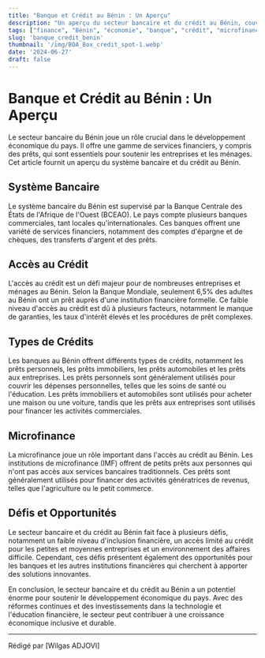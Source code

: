 ```yaml
---
title: "Banque et Crédit au Bénin : Un Aperçu"
description: "Un aperçu du secteur bancaire et du crédit au Bénin, couvrant le système bancaire, l'accès au crédit, les types de crédits, la microfinance, les défis et opportunités."
tags: ["finance", "Bénin", "économie", "banque", "crédit", "microfinance"]
slug: 'banque_credit_benin'
thumbnail: '/img/BOA_Box_credit_spot-1.webp'
date: '2024-06-27'
draft: false
---
```


# Banque et Crédit au Bénin : Un Aperçu

Le secteur bancaire du Bénin joue un rôle crucial dans le développement économique du pays. Il offre une gamme de services financiers, y compris des prêts, qui sont essentiels pour soutenir les entreprises et les ménages. Cet article fournit un aperçu du système bancaire et du crédit au Bénin.

## Système Bancaire

Le système bancaire du Bénin est supervisé par la Banque Centrale des États de l'Afrique de l'Ouest (BCEAO). Le pays compte plusieurs banques commerciales, tant locales qu'internationales. Ces banques offrent une variété de services financiers, notamment des comptes d'épargne et de chèques, des transferts d'argent et des prêts.

## Accès au Crédit

L'accès au crédit est un défi majeur pour de nombreuses entreprises et ménages au Bénin. Selon la Banque Mondiale, seulement 6,5% des adultes au Bénin ont un prêt auprès d'une institution financière formelle. Ce faible niveau d'accès au crédit est dû à plusieurs facteurs, notamment le manque de garanties, les taux d'intérêt élevés et les procédures de prêt complexes.

## Types de Crédits

Les banques au Bénin offrent différents types de crédits, notamment les prêts personnels, les prêts immobiliers, les prêts automobiles et les prêts aux entreprises. Les prêts personnels sont généralement utilisés pour couvrir les dépenses personnelles, telles que les soins de santé ou l'éducation. Les prêts immobiliers et automobiles sont utilisés pour acheter une maison ou une voiture, tandis que les prêts aux entreprises sont utilisés pour financer les activités commerciales.

## Microfinance

La microfinance joue un rôle important dans l'accès au crédit au Bénin. Les institutions de microfinance (IMF) offrent de petits prêts aux personnes qui n'ont pas accès aux services bancaires traditionnels. Ces prêts sont généralement utilisés pour financer des activités génératrices de revenus, telles que l'agriculture ou le petit commerce.

## Défis et Opportunités

Le secteur bancaire et du crédit au Bénin fait face à plusieurs défis, notamment un faible niveau d'inclusion financière, un accès limité au crédit pour les petites et moyennes entreprises et un environnement des affaires difficile. Cependant, ces défis présentent également des opportunités pour les banques et les autres institutions financières qui cherchent à apporter des solutions innovantes.

En conclusion, le secteur bancaire et du crédit au Bénin a un potentiel énorme pour soutenir le développement économique du pays. Avec des réformes continues et des investissements dans la technologie et l'éducation financière, le secteur peut contribuer à une croissance économique inclusive et durable.

---

Rédigé par [Wilgas ADJOVI]
